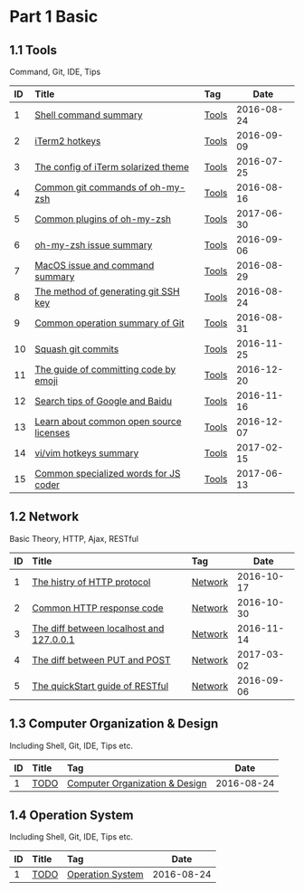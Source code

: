 # Part 1 Basic

## 1.1 Tools

Command, Git, IDE, Tips

| ID   | Title                                                 | Tag                                                                                    | Date    |
| :--- | :---------------------------------------------------- | :------------------------------------------------------------------------------------- | ------- |
| 1    | [Shell command summary](https://github.com/muwenzi/Program-Blog/issues/7)               | [Tools](https://github.com/muwenzi/Program-Blog/issues?q=is%3Aissue+is%3Aopen+label%3AShell) | 2016-08-24 |
| 2    | [iTerm2 hotkeys](https://github.com/muwenzi/Program-Blog/issues/21)               | [Tools](https://github.com/muwenzi/Program-Blog/issues?q=is%3Aissue+is%3Aopen+label%3AShell) | 2016-09-09 |
| 3    | [The config of iTerm solarized theme](https://github.com/muwenzi/Program-Blog/issues/1) | [Tools](https://github.com/muwenzi/Program-Blog/issues?q=is%3Aissue+is%3Aopen+label%3AShell) | 2016-07-25 |
| 4    | [Common git commands of oh-my-zsh](https://github.com/muwenzi/Program-Blog/issues/4)        | [Tools](https://github.com/muwenzi/Program-Blog/issues?q=is%3Aissue+is%3Aopen+label%3AShell) | 2016-08-16 |
| 5    | [Common plugins of oh-my-zsh](https://github.com/muwenzi/Program-Blog/issues/105)        | [Tools](https://github.com/muwenzi/Program-Blog/issues?q=is%3Aissue+is%3Aopen+label%3AShell) | 2017-06-30 |
| 6    | [oh-my-zsh issue summary](https://github.com/muwenzi/Program-Blog/issues/15)          | [Tools](https://github.com/muwenzi/Program-Blog/issues?q=is%3Aissue+is%3Aopen+label%3AShell) | 2016-09-06 |
| 7    | [MacOS issue and command summary](https://github.com/muwenzi/Program-Blog/issues/11)        | [Tools](https://github.com/muwenzi/Program-Blog/issues?q=is%3Aissue+is%3Aopen+label%3AShell) | 2016-08-29 |
| 8    | [The method of generating git SSH key](https://github.com/muwenzi/Program-Blog/issues/5)              | [Tools](https://github.com/muwenzi/Program-Blog/issues?q=is%3Aissue+is%3Aopen+label%3AGit)     | 2016-08-24 |
| 9    | [Common operation summary of Git](https://github.com/muwenzi/Program-Blog/issues/13)             | [Tools](https://github.com/muwenzi/Program-Blog/issues?q=is%3Aissue+is%3Aopen+label%3AGit)     | 2016-08-31 |
| 10    | [Squash git commits](https://github.com/muwenzi/Program-Blog/issues/60)             | [Tools](https://github.com/muwenzi/Program-Blog/issues?q=is%3Aissue+is%3Aopen+label%3AGit)     | 2016-11-25 |
| 11    | [The guide of committing code by emoji](https://github.com/muwenzi/Program-Blog/issues/71)             | [Tools](https://github.com/muwenzi/Program-Blog/issues?q=is%3Aissue+is%3Aopen+label%3AGit)     | 2016-12-20 |
| 12    | [Search tips of Google and Baidu](https://github.com/muwenzi/Program-Blog/issues/54)    | [Tools](https://github.com/muwenzi/Program-Blog/issues?q=is%3Aissue+is%3Aopen+label%3ATips)     | 2016-11-16 |
| 13    | [Learn about common open source licenses](https://github.com/muwenzi/Program-Blog/issues/65)    | [Tools](https://github.com/muwenzi/Program-Blog/issues?q=is%3Aissue+is%3Aopen+label%3ATips)     | 2016-12-07 |
| 14    | [vi/vim hotkeys summary](https://github.com/muwenzi/Program-Blog/issues/85)    | [Tools](https://github.com/muwenzi/Program-Blog/issues?q=is%3Aissue+is%3Aopen+label%3ATips)     | 2017-02-15 |
| 15    | [Common specialized words for JS coder](https://github.com/muwenzi/Program-Blog/issues/97)    | [Tools](https://github.com/muwenzi/Program-Blog/issues?q=is%3Aissue+is%3Aopen+label%3ATips)     | 2017-06-13 |

## 1.2 Network

Basic Theory, HTTP, Ajax, RESTful

| ID   | Title                                                 | Tag                                                                                    | Date    |
| :--- | :---------------------------------------------------- | :------------------------------------------------------------------------------------- | ------- |
| 1    | [The histry of HTTP protocol](https://github.com/muwenzi/Program-Blog/issues/35)  | [Network](https://github.com/muwenzi/Program-Blog/issues?q=is%3Aissue+is%3Aopen+label%3AHTTP) | 2016-10-17    |
| 2    | [Common HTTP response code](https://github.com/muwenzi/Program-Blog/issues/40)  | [Network](https://github.com/muwenzi/Program-Blog/issues?q=is%3Aissue+is%3Aopen+label%3AHTTP) | 2016-10-30    |
| 3    | [The diff between localhost and 127.0.0.1](https://github.com/muwenzi/Program-Blog/issues/52)  | [Network](https://github.com/muwenzi/Program-Blog/issues?q=is%3Aissue+is%3Aopen+label%3AHTTP) | 2016-11-14    |
| 4    | [The diff between PUT and POST](https://github.com/muwenzi/Program-Blog/issues/88)  | [Network](https://github.com/muwenzi/Program-Blog/issues?q=is%3Aissue+is%3Aopen+label%3AHTTP) | 2017-03-02    |
| 5    | [The quickStart guide of RESTful](https://github.com/muwenzi/Program-Blog/issues/20)  | [Network](https://github.com/muwenzi/Program-Blog/issues?q=is%3Aissue+is%3Aopen+label%3ARESTful) | 2016-09-06    |

## 1.3 Computer Organization & Design

Including Shell, Git, IDE, Tips etc.

| ID   | Title                                                 | Tag                                                                                    | Date    |
| :--- | :---------------------------------------------------- | :------------------------------------------------------------------------------------- | ------- |
| 1    | [TODO](https://github.com/muwenzi/Program-Blog/issues/7)               | [Computer Organization & Design](https://github.com/muwenzi/Program-Blog/issues?q=is%3Aissue+is%3Aopen+label%3AShell) | 2016-08-24 |

## 1.4 Operation System

Including Shell, Git, IDE, Tips etc.

| ID   | Title                                                 | Tag                                                                                    | Date    |
| :--- | :---------------------------------------------------- | :------------------------------------------------------------------------------------- | ------- |
| 1    | [TODO](https://github.com/muwenzi/Program-Blog/issues/7)               | [Operation System](https://github.com/muwenzi/Program-Blog/issues?q=is%3Aissue+is%3Aopen+label%3AShell) | 2016-08-24 |